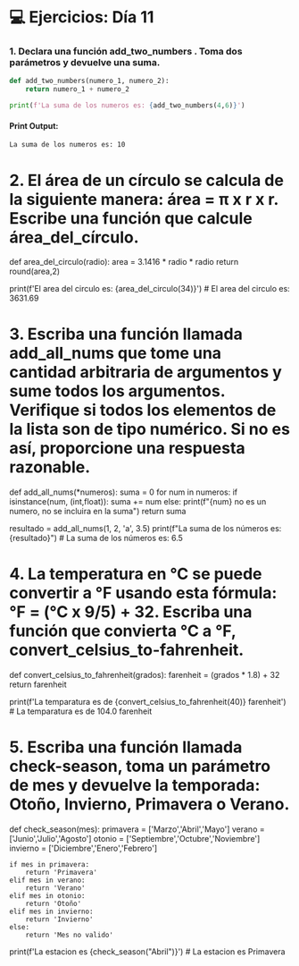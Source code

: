 # 💻 Ejercicios: Día 11

### 1. Declara una función add_two_numbers . Toma dos parámetros y devuelve una suma.

```python
def add_two_numbers(numero_1, numero_2):
    return numero_1 + numero_2

print(f'La suma de los numeros es: {add_two_numbers(4,6)}')
```
#### Print Output:
    La suma de los numeros es: 10

# 2. El área de un círculo se calcula de la siguiente manera: área = π x r x r. Escribe una función que calcule área_del_círculo.

def area_del_circulo(radio):
    area = 3.1416 * radio * radio
    return round(area,2)

print(f'El area del circulo es: {area_del_circulo(34)}') # El area del circulo es: 3631.69

# 3. Escriba una función llamada add_all_nums que tome una cantidad arbitraria de argumentos y sume todos los argumentos. Verifique si todos los elementos de la lista son de tipo numérico. Si no es así, proporcione una respuesta razonable.

def add_all_nums(*numeros):
    suma = 0
    for num in numeros:
        if isinstance(num, (int,float)):
            suma += num
        else:
            print(f"{num} no es un numero, no se incluira en la suma")
    return suma

resultado = add_all_nums(1, 2, 'a', 3.5)
print(f"La suma de los números es: {resultado}") # La suma de los números es: 6.5

# 4. La temperatura en °C se puede convertir a °F usando esta fórmula: °F = (°C x 9/5) + 32. Escriba una función que convierta °C a °F, convert_celsius_to-fahrenheit.

def convert_celsius_to_fahrenheit(grados):
    farenheit = (grados * 1.8) + 32
    return farenheit

print(f'La temparatura es de {convert_celsius_to_fahrenheit(40)} farenheit') # La temparatura es de 104.0 farenheit

# 5. Escriba una función llamada check-season, toma un parámetro de mes y devuelve la temporada: Otoño, Invierno, Primavera o Verano.

def check_season(mes):
    primavera = ['Marzo','Abril','Mayo']
    verano = ['Junio','Julio','Agosto']
    otonio = ['Septiembre','Octubre','Noviembre']
    invierno = ['Diciembre','Enero','Febrero']
    
    if mes in primavera:
        return 'Primavera'
    elif mes in verano:
        return 'Verano'
    elif mes in otonio:
        return 'Otoño'
    elif mes in invierno:
        return 'Invierno' 
    else:
        return 'Mes no valido'

print(f'La estacion es {check_season("Abril")}') # La estacion es Primavera